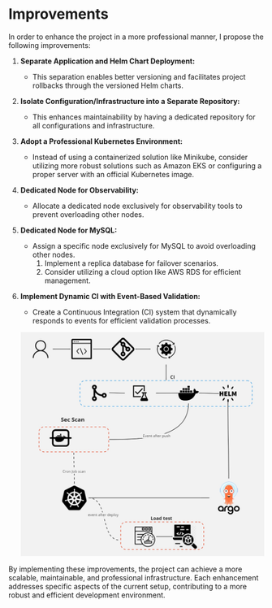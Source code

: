 # Improvements

In order to enhance the project in a more professional manner, I propose the following improvements:

1. **Separate Application and Helm Chart Deployment:**
    - This separation enables better versioning and facilitates project rollbacks through the versioned Helm charts.

2. **Isolate Configuration/Infrastructure into a Separate Repository:**
    - This enhances maintainability by having a dedicated repository for all configurations and infrastructure.

3. **Adopt a Professional Kubernetes Environment:**
    - Instead of using a containerized solution like Minikube, consider utilizing more robust solutions such as Amazon EKS or configuring a proper server with an official Kubernetes image.

4. **Dedicated Node for Observability:**
    - Allocate a dedicated node exclusively for observability tools to prevent overloading other nodes.

5. **Dedicated Node for MySQL:**
    - Assign a specific node exclusively for MySQL to avoid overloading other nodes.
        1. Implement a replica database for failover scenarios.
        2. Consider utilizing a cloud option like AWS RDS for efficient management.

6. **Implement Dynamic CI with Event-Based Validation:**
    - Create a Continuous Integration (CI) system that dynamically responds to events for efficient validation processes.
  
    ![Event-Based CI](./images/event-ci-3.jpg)

By implementing these improvements, the project can achieve a more scalable, maintainable, and professional infrastructure. Each enhancement addresses specific aspects of the current setup, contributing to a more robust and efficient development environment.